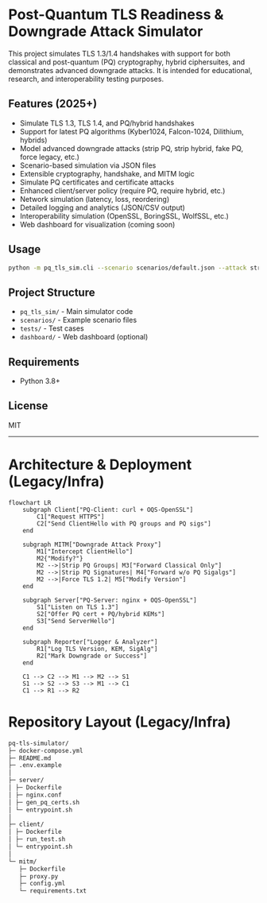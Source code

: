 # Post-Quantum TLS Readiness & Downgrade Attack Simulator

This project simulates TLS 1.3/1.4 handshakes with support for both classical and post-quantum (PQ) cryptography, hybrid ciphersuites, and demonstrates advanced downgrade attacks. It is intended for educational, research, and interoperability testing purposes.

## Features (2025+)
- Simulate TLS 1.3, TLS 1.4, and PQ/hybrid handshakes
- Support for latest PQ algorithms (Kyber1024, Falcon-1024, Dilithium, hybrids)
- Model advanced downgrade attacks (strip PQ, strip hybrid, fake PQ, force legacy, etc.)
- Scenario-based simulation via JSON files
- Extensible cryptography, handshake, and MITM logic
- Simulate PQ certificates and certificate attacks
- Enhanced client/server policy (require PQ, require hybrid, etc.)
- Network simulation (latency, loss, reordering)
- Detailed logging and analytics (JSON/CSV output)
- Interoperability simulation (OpenSSL, BoringSSL, WolfSSL, etc.)
- Web dashboard for visualization (coming soon)

## Usage

```bash
python -m pq_tls_sim.cli --scenario scenarios/default.json --attack strip_hybrid_only
```

## Project Structure
- `pq_tls_sim/` - Main simulator code
- `scenarios/` - Example scenario files
- `tests/` - Test cases
- `dashboard/` - Web dashboard (optional)

## Requirements
- Python 3.8+

## License
MIT

---

# Architecture & Deployment (Legacy/Infra)

```mermaid
flowchart LR
    subgraph Client["PQ-Client: curl + OQS-OpenSSL"]
        C1["Request HTTPS"]
        C2["Send ClientHello with PQ groups and PQ sigs"]
    end

    subgraph MITM["Downgrade Attack Proxy"]
        M1["Intercept ClientHello"]
        M2{"Modify?"}
        M2 -->|Strip PQ Groups| M3["Forward Classical Only"]
        M2 -->|Strip PQ Signatures| M4["Forward w/o PQ Sigalgs"]
        M2 -->|Force TLS 1.2| M5["Modify Version"]
    end

    subgraph Server["PQ-Server: nginx + OQS-OpenSSL"]
        S1["Listen on TLS 1.3"]
        S2["Offer PQ cert + PQ/hybrid KEMs"]
        S3["Send ServerHello"]
    end

    subgraph Reporter["Logger & Analyzer"]
        R1["Log TLS Version, KEM, SigAlg"]
        R2["Mark Downgrade or Success"]
    end

    C1 --> C2 --> M1 --> M2 --> S1
    S1 --> S2 --> S3 --> M1 --> C1
    C1 --> R1 --> R2
```

# Repository Layout (Legacy/Infra)
```bash
pq-tls-simulator/
├─ docker-compose.yml
├─ README.md
├─ .env.example
│
├─ server/
│ ├─ Dockerfile
│ ├─ nginx.conf
│ ├─ gen_pq_certs.sh
│ └─ entrypoint.sh
│
├─ client/
│ ├─ Dockerfile
│ ├─ run_test.sh
│ └─ entrypoint.sh
│
└─ mitm/
   ├─ Dockerfile
   ├─ proxy.py
   ├─ config.yml
   └─ requirements.txt
```
